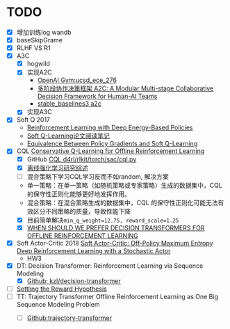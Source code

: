 # TODO

- [x] 增加训练log wandb
- [x] baseSkipGrame
- [x] RLHF VS R1
- [x] A3C 
  - [x] hogwild
  - [x] 实现A2C 
    - [OpenAI Gym:ucsd_ece_276](https://chihhuiho.github.io/project/ucsd_ece_276/report.pdf)
    - [ 多阶段协作决策框架 A2C: A Modular Multi-stage Collaborative Decision Framework for Human-AI Teams](https://arxiv.org/abs/2401.14432)
    - [stable_baselines3 a2c](https://stable-baselines3.readthedocs.io/en/master/modules/a2c.html)
  - [x] 实现A3C
- [x] Soft Q 2017 
  - [Reinforcement Learning with Deep Energy-Based Policies](https://arxiv.org/abs/1702.08165)
  - [Soft Q-Learning论文阅读笔记](https://zhuanlan.zhihu.com/p/76681229)
  - [Equivalence Between Policy Gradients and Soft Q-Learning](https://ar5iv.labs.arxiv.org/html/1704.06440)
- [x] CQL [Conservative Q-Learning for Offline Reinforcement Learning](https://arxiv.org/pdf/2006.04779)
  - [x] GitHub [CQL d4rl/rlkit/torch/sac/cql.py](https://github.com/aviralkumar2907/CQL/blob/master/d4rl/rlkit/torch/sac/cql.py)
  - [x]  [离线强化学习研究综述](https://lib.zjsru.edu.cn/25-2.24-5.pdf)
  - [ ]  混合策略下学习CQL学习反而不如random, 解决方案
    - 单一策略：在单一策略（如随机策略或专家策略）生成的数据集中，CQL 的保守性正则化能够更好地发挥作用。
    - 混合策略：在混合策略生成的数据集中，CQL 的保守性正则化可能无法有效区分不同策略的质量，导致性能下降
    - [x]  目前简单解决`min_q_weight=12.75, reward_scale=1.25`
    - [X]  [WHEN SHOULD WE PREFER DECISION TRANSFORMERS FOR OFFLINE REINFORCEMENT LEARNING](https://arxiv.org/pdf/2305.14550)
- [X] Soft Actor-Critic 2018    [Soft Actor-Critic: Off-Policy Maximum Entropy Deep Reinforcement Learning with a Stochastic Actor](https://arxiv.org/abs/1801.01290)
  - HW3
- [X] DT: Decision Transformer: Reinforcement Learning via Sequence Modeling
  - [X] [Github: kzl/decision-transformer](https://github.com/kzl/decision-transformer/blob/master/gym/decision_transformer/models/decision_transformer.py)
- [ ] [Settling the Reward Hypothesis](https://arxiv.org/pdf/2212.10420)
- [ ] TT: Trajectory Transformer Offline Reinforcement Learning as One Big Sequence Modeling Problem
  - [ ] [Github:trajectory-transformer](https://github.com/JannerM/trajectory-transformer)


